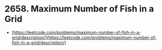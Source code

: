# 2658. Maximum Number of Fish in a Grid

- [https://leetcode.com/problems/maximum-number-of-fish-in-a-grid/description/](https://leetcode.com/problems/maximum-number-of-fish-in-a-grid/description/)
